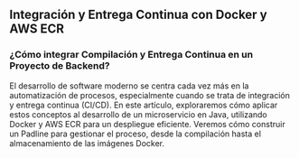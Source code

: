 <h2 align="left"> Integración y Entrega Continua con Docker y AWS ECR </h2>

<h3 align="left"> ¿Cómo integrar Compilación y Entrega Continua en un Proyecto de Backend? </h3>

<p align="left"> El desarrollo de software moderno se centra cada vez más en la automatización de procesos, especialmente cuando se trata de integración y entrega continua (CI/CD). En este artículo, exploraremos cómo aplicar estos conceptos al desarrollo de un microservicio en Java, utilizando Docker y AWS ECR para un despliegue eficiente. Veremos cómo construir un Padline para gestionar el proceso, desde la compilación hasta el almacenamiento de las imágenes Docker. </p>


